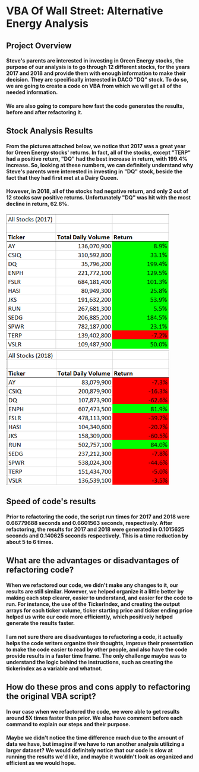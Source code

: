 # VBA Of Wall Street: Alternative Energy Analysis

## Project Overview

#### Steve's parents are interested in investing in Green Energy stocks, the purpose of our analysis is to go through 12 different stocks, for the years 2017 and 2018 and provide them with enough information to make their decision. They are specifically interested in DACO "DQ" stock. To do so, we are going to create a code on VBA from which we will get all of the needed information.
#### We are also going to compare how fast the code generates the results, before and after refactoring it.

## Stock Analysis Results

#### From the pictures attached below, we notice that 2017 was a great year for Green Energy stocks' returns. In fact, all of the stocks, except "TERP" had a positive return, "DQ" had the best increase in return, with 199.4% increase. So, looking at these numbers, we can definitely understand why Steve's parents were interested in investing in "DQ" stock, beside the fact that they had first met at a Dairy Queen.
#### However, in 2018, all of the stocks had negative return, and only 2 out of 12 stocks saw positive returns. Unfortunately "DQ" was hit with the most decline in return, 62.6%.

![](Resources/Stocks_Results_2017.PNG)      ![](Resources/Stocks_Results_2018.PNG)


## Speed of code's results

#### Prior to refactoring the code, the script run times for 2017 and 2018 were 0.66779688 seconds and 0.6601563 seconds, respectively. After refactoring, the results for 2017 and 2018 were generated in 0.1015625 seconds and 0.140625 seconds respectively. This is a time reduction by about 5 to 6 times.
 





## What are the advantages or disadvantages of refactoring code?

#### When we refactored our code, we didn't make any changes to it, our results are still similar. However, we helped organize it a little better by making each step clearer, easier to understand, and easier for the code to run. For instance, the use of the TickerIndex, and creating the output arrays for each ticker volume, ticker starting price and ticker ending price helped us write our code more efficiently, which positively helped generate the results faster.
#### I am not sure there are disadvantages to refactoring a code, it actually helps the code writers organize their thoughts, improve their presentation to make the code easier to read by other people, and also have the code provide results in a faster time frame. The only challenge maybe was to understand the logic behind the instructions, such as creating the tickerindex as a variable and whatnot.


## How do these pros and cons apply to refactoring the original VBA script?

#### In our case when we refactored the code, we were able to get results around 5X times faster than prior. We also have comment before each command to explain our steps and their purpose. 
#### Maybe we didn't notice the time difference much due to the amount of data we have, but imagine if we have to run another analysis utilizing a larger dataset? We would definitely notice that our code is slow at running the results we'd like, and maybe it wouldn't look as organized and efficient as we would hope. 
